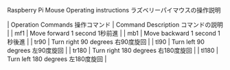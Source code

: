 Raspberry Pi Mouse Operating instructions
ラズベリーパイマウスの操作説明

| Operation Commands 操作コマンド | Command Description コマンドの説明 |
| mf1 | Move forward 1 second 1秒前進 |
| mb1 | Move backward 1 second 1秒後進 |
| tr90 | Turn right 90 degrees 右90度旋回 |
| tl90 | Turn left 90 degrees 左90度旋回 |
| tr180 | Turn right 180 degrees 右180度旋回 |
| tl180 | Turn left 180 degrees 左180度旋回 |
